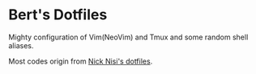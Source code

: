 # Bert's Dotfiles
Mighty configuration of Vim(NeoVim) and Tmux and some random shell aliases.

Most codes origin from [Nick Nisi's dotfiles](https://github.com/nicknisi/dotfiles).
